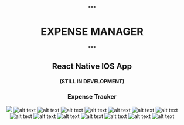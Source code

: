                                                 
                          
<center>
 ***<H1> EXPENSE MANAGER </H1>***
 <H2>  React Native IOS App </H2>
<H4>  (STILL IN DEVELOPMENT) </H4>
  <H3> Expense Tracker </H3>

![](App/assets/PhotoApp/1_1.jpg)
![alt text](App/assets/PhotoApp/2_1.jpg ) 
![alt text](App/assets/PhotoApp/03.png)
![alt text](App/assets/PhotoApp/04.png)
![alt text](App/assets/PhotoApp/05.png)
![alt text](App/assets/PhotoApp/06.png)
![alt text](App/assets/PhotoApp/07.png)
![alt text](App/assets/PhotoApp/08.png)
![alt text](App/assets/PhotoApp/09.png)
![alt text](App/assets/PhotoApp/10.png)
![alt text](App/assets/PhotoApp/11.png)
![alt text](App/assets/PhotoApp/12.png)
![alt text](App/assets/PhotoApp/13.png)
![alt text](App/assets/PhotoApp/14.png)
![alt text](App/assets/PhotoApp/15.png)
</center>
